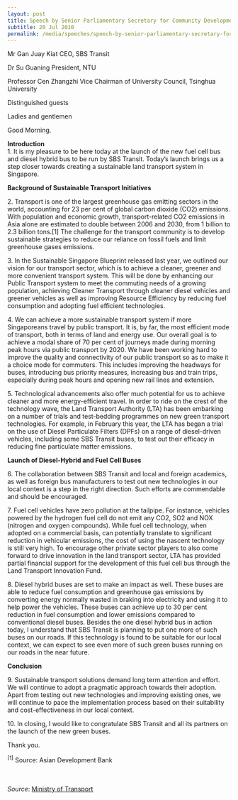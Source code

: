 ```yaml
---
layout: post
title: Speech by Senior Parliamentary Secretary for Community Development, Youth and Sports, and Transport Teo Ser Luck at the Launch of Green Bus Trials
subtitle: 20 Jul 2010
permalink: /media/speeches/speech-by-senior-parliamentary-secretary-for-community-development-youth-and-sports-and-transport-teo-ser-luck-at-the-launch-of-green-bus-trials-20-july-2010
---
```


Mr Gan Juay Kiat 
CEO, SBS Transit 

Dr Su Guaning
President, NTU  

Professor Cen Zhangzhi
Vice Chairman of University Council, Tsinghua University  

Distinguished guests  

Ladies and gentlemen  

Good Morning.

**Introduction**  
1\. It is my pleasure to be here today at the launch of the new fuel cell bus and diesel hybrid bus to be run by SBS Transit. Today’s launch brings us a step closer towards creating a sustainable land transport system in Singapore.

**Background of Sustainable Transport Initiatives**  

2\. Transport is one of the largest greenhouse gas emitting sectors in the world, accounting for 23 per cent of global carbon dioxide (CO2) emissions. With population and economic growth, transport-related CO2 emissions in Asia alone are estimated to double between 2006 and 2030, from 1 billion to 2.3 billion tons.[1] The challenge for the transport community is to develop sustainable strategies to reduce our reliance on fossil fuels and limit greenhouse gases emissions.

3\. In the Sustainable Singapore Blueprint released last year, we outlined our vision for our transport sector, which is to achieve a cleaner, greener and more convenient transport system. This will be done by enhancing our Public Transport system to meet the commuting needs of a growing population, achieving Cleaner Transport through cleaner diesel vehicles and greener vehicles as well as improving Resource Efficiency by reducing fuel consumption and adopting fuel efficient technologies.

4\. We can achieve a more sustainable transport system if more Singaporeans travel by public transport. It is, by far, the most efficient mode of transport, both in terms of land and energy use. Our overall goal is to achieve a modal share of 70 per cent of journeys made during morning peak hours via public transport by 2020. We have been working hard to improve the quality and connectivity of our public transport so as to make it a choice mode for commuters. This includes improving the headways for buses, introducing bus priority measures, increasing bus and train trips, especially during peak hours and opening new rail lines and extension.

5\. Technological advancements also offer much potential for us to achieve cleaner and more energy-efficient travel. In order to ride on the crest of the technology wave, the Land Transport Authority (LTA) has been embarking on a number of trials and test-bedding programmes on new green transport technologies. For example, in February this year, the LTA has began a trial on the use of Diesel Particulate Filters (DPFs) on a range of diesel-driven vehicles, including some SBS Transit buses, to test out their efficacy in reducing fine particulate matter emissions.

**Launch of Diesel-Hybrid and Fuel Cell Buses** 

6\. The collaboration between SBS Transit and local and foreign academics, as well as foreign bus manufacturers to test out new technologies in our local context is a step in the right direction. Such efforts are commendable and should be encouraged.

7\. Fuel cell vehicles have zero pollution at the tailpipe. For instance, vehicles powered by the hydrogen fuel cell do not emit any CO2, SO2 and NOX (nitrogen and oxygen compounds). While fuel cell technology, when adopted on a commercial basis, can potentially translate to significant reduction in vehicular emissions, the cost of using the nascent technology is still very high. To encourage other private sector players to also come forward to drive innovation in the land transport sector, LTA has provided partial financial support for the development of this fuel cell bus through the Land Transport Innovation Fund.

8\. Diesel hybrid buses are set to make an impact as well. These buses are able to reduce fuel consumption and greenhouse gas emissions by converting energy normally wasted in braking into electricity and using it to help power the vehicles. These buses can achieve up to 30 per cent reduction in fuel consumption and lower emissions compared to conventional diesel buses. Besides the one diesel hybrid bus in action today, I understand that SBS Transit is planning to put one more of such buses on our roads. If this technology is found to be suitable for our local context, we can expect to see even more of such green buses running on our roads in the near future.

**Conclusion**

9\. Sustainable transport solutions demand long term attention and effort. We will continue to adopt a pragmatic approach towards their adoption. Apart from testing out new technologies and improving existing ones, we will continue to pace the implementation process based on their suitability and cost-effectiveness in our local context.

10\. In closing, I would like to congratulate SBS Transit and all its partners on the launch of the new green buses.

Thank you.

<sup>[1]</sup> Source: Asian Development Bank
<br><br><br>


*Source*: [<a href="https://www.mot.gov.sg/" target="_blank">Ministry of Transport</a>](https://www.mot.gov.sg/)
